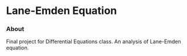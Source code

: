 # Lane-Emden Equation
### About
Final project for Differential Equations class. An analysis of Lane-Emden equation.

